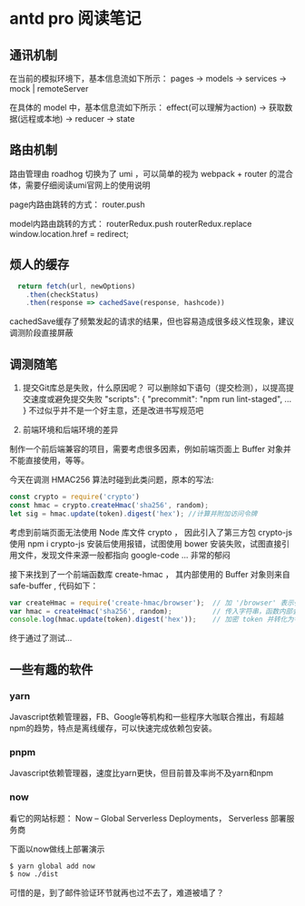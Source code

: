 # antd pro 阅读笔记

## 通讯机制

在当前的模拟环境下，基本信息流如下所示：
pages -> models -> services -> mock | remoteServer

在具体的 model 中，基本信息流如下所示：
effect(可以理解为action) -> 获取数据(远程或本地) -> reducer -> state

## 路由机制

路由管理由 roadhog 切换为了 umi ，可以简单的视为  webpack + router 的混合体，需要仔细阅读umi官网上的使用说明

page内路由跳转的方式：
router.push

model内路由跳转的方式：
routerRedux.push
routerRedux.replace
window.location.href = redirect;

## 烦人的缓存

```js
  return fetch(url, newOptions)
    .then(checkStatus)
    .then(response => cachedSave(response, hashcode))
```
cachedSave缓存了频繁发起的请求的结果，但也容易造成很多歧义性现象，建议调测阶段直接屏蔽

## 调测随笔
1. 提交Git库总是失败，什么原因呢？
可以删除如下语句（提交检测），以提高提交速度或避免提交失败
  "scripts": {
    "precommit": "npm run lint-staged",
    ...
  }
不过似乎并不是一个好主意，还是改进书写规范吧

2. 前端环境和后端环境的差异

制作一个前后端兼容的项目，需要考虑很多因素，例如前端页面上 Buffer 对象并不能直接使用，等等。

今天在调测 HMAC256 算法时碰到此类问题，原本的写法:
```js
const crypto = require('crypto')
const hmac = crypto.createHmac('sha256', random);
let sig = hmac.update(token).digest('hex'); //计算并附加访问令牌
```

考虑到前端页面无法使用 Node 库文件 crypto ， 因此引入了第三方包 crypto-js
使用 npm i crypto-js 安装后使用报错，试图使用 bower 安装失败，试图直接引用文件，发现文件来源一般都指向 google-code ... 非常的郁闷

接下来找到了一个前端函数库 create-hmac ， 其内部使用的 Buffer 对象则来自 safe-buffer , 代码如下：
```js
var createHmac = require('create-hmac/browser');  // 加 '/browser' 表示引用其browser版本，否则它会直接调用 Node 的 crypto 库
var hmac = createHmac('sha256', random);          // 传入字符串，函数内部会使用 safe-buffer 进行转化
console.log(hmac.update(token).digest('hex'));    // 加密 token 并转化为字符串，可以指定不同格式如 hex
```

终于通过了测试...

## 一些有趣的软件

### yarn

Javascript依赖管理器，FB、Google等机构和一些程序大咖联合推出，有超越npm的趋势，特点是离线缓存，可以快速完成依赖包安装。

### pnpm

Javascript依赖管理器，速度比yarn更快，但目前普及率尚不及yarn和npm

### now

看它的网站标题：
Now – Global Serverless Deployments， Serverless 部署服务商

下面以now做线上部署演示
```bash
$ yarn global add now
$ now ./dist
```
可惜的是，到了邮件验证环节就再也过不去了，难道被墙了？
